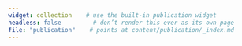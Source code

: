 ```yaml
---
widget: collection    # use the built-in publication widget
headless: false         # don’t render this ever as its own page
file: "publication"    # points at content/publication/_index.md
---
```

